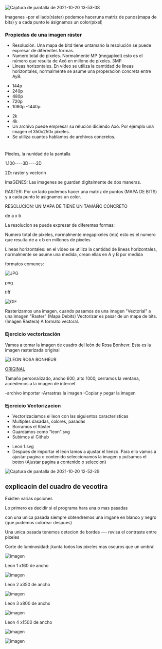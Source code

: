 

![Captura de pantalla de 2021-10-20 13-53-08](https://user-images.githubusercontent.com/90753279/138089405-300f224d-e4bb-4c1d-99a3-68a171cb908b.png)




Imagenes
 -por el lado(ráster) podemos haceruna matriz de punos(mapa de bits) y a cada punto le ásignamos un color(píxel)
 

### Propiedas de una imagen ráster
* Resolución. Una mapa de bitd tiene untamańo la resolución se puede expresar de diferentes formas.
*  Numero total de píxeles. Normalmente MP (megapíxel) esto es el número que resulta de Axó en millone de píxeles.   3MP
*  Líneas horizontales. En vídeo se utiliza la camtidad de líneas horizontales, normalmente se asume una properacíon concreta entre AyB.
-  144p
-  240p
-  480p
-  720p
-  1080p
-1440p
*  2k
*  4k
*  Un archivo puede empresar su relución diciendo Axó. Por ejemplo una imagen el 350x250x píxeles.
*  Se utiliza cuantos hablamos de archivos concretos.

# 
Pixeles, la nunidad de la pantalla

1.100----3D----2D

2D: raster y vectorin

ImaGENES: Las imagenes se guardan digitalmente de dos maneras. 

RASTER: Por un lado podemos hacer una matriz de puntos (MAPA DE BITS) y a cada punto le asignamos un color.


RESOLUCION: UN MAPA DE TIENE UN TAMAÑO CONCRETO

de a x b

La resolucion se puede expresar de diferentes formas: 

Numero total de pixeles, normalmente megapixeles (mp) esto es el numero que resulta de a x b en millones de pixeles

Lineas horizontales: en el video se utiliza la cantidad de lineas horizontales, normalmente se asume una medida, crean ellas en A y B por medida

formatos comunes:

![JPG](https://www.cleverfiles.com/howto/wp-content/uploads/2018/03/minion.jpg)

png

tiff

![GIF](https://i2.wp.com/hipertextual.com/wp-content/uploads/2016/10/giphy.gif?w=400&ssl=1)

 Rasterizamos una imagen, cuando pasamos de una imagen "Vectorial" a una imagen "Raster" (Mapa Debits)
 Vectorizar es pasar de un mapa de bits.(Imagen Rástera) A formato vectoral.

### Ejercicio vectorización

Vamos a tomar la imagen de cuadro del león de Rosa Bonhevr.
Esta es la imagen rasterizada original 

![LEON ROSA BONHEUR](https://content3.cdnprado.net/imagenes/Documentos/imgsem/a6/a61b/a61b0f48-75f0-43fe-a995-63cc36158cbc/51b34837-980c-420b-8be3-76e896cce33b_268.jpg)

[ORIGINAL](https://imagenes.elpais.com/resizer/BZC1wtnQ7F9Fh9_KJdxKWADf-yA=/1960x0/arc-anglerfish-eu-central-1-prod-prisa.s3.amazonaws.com/public/XFGHWVUB6GGPQQBIV36UCJXVOY.jpg)

Tamaño personalizado, ancho 600, alto 1000, cerramos la ventana, accedemos a la imagen de internet

-archivo importar
-Arrastras la imagen
-Copiar y pegar la imagen


### Ejercicio Vectorizacion

* Vectorizaciamos el leon con las siguientos caracteristicas 
* Multiples dasadas, colores, pasadas
* Borramos el Ráster
* Guardamos como "leon".svg
* Subimos al Github
- Leon 1.svg
- Despues de importar el leon lamos a ajustar el lienzo. Para ello vamos a ajustar pagina o contenido seleccionamos la imagen y pulsamos el boton (Ajustar pagina a contenido o seleccion)



![Captura de pantalla de 2021-10-20 12-52-29](https://user-images.githubusercontent.com/90753262/138080136-03d115c5-7e08-42da-aab0-bd156e229fd7.png)



## explicacin del cuadro de vecotira

Existen varias opciones

Lo primero es decidir si el programa hara una o mas pasadas

con una unica pasada siempre obtendremos una imgane en blanco y negro (que podemos colorear despues)

Una unica pasada tenemos detecion de bordes --- revisa el contraste entre pixeles

Corte de luminosidad: jkunta todos los pixeles mas oscuros que un umbral


![imagen](https://user-images.githubusercontent.com/90753194/139021990-3cf2bd21-8c8a-47a3-a7f1-3f1417c9dc38.png)
 




Leon 1 x160 de ancho

![imagen](https://user-images.githubusercontent.com/90753194/139022325-4cd168bf-2662-41a4-a6be-27ba54881c94.png)

Leon 2 x350 de ancho

![imagen](https://user-images.githubusercontent.com/90753194/139022338-4dc849dc-476f-43dc-87b6-910ff297b749.png)

Leon 3 x800 de ancho

![imagen](https://user-images.githubusercontent.com/90753194/139022345-64a85883-99a9-4ae6-8c1a-c719885cef06.png)

Leon 4 x1500 de ancho

![imagen](https://user-images.githubusercontent.com/90753194/139022361-050a30dc-eb02-4b70-9011-164b72228035.png)



![imagen](https://user-images.githubusercontent.com/90753194/139022391-3cdf2693-60bf-4c50-855f-e37eab4d5874.png)
